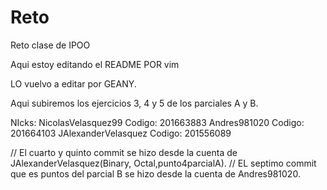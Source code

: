 # Reto
Reto clase de IPOO

Aqui estoy editando el README POR vim

LO vuelvo a editar por GEANY.

Aqui subiremos los ejercicios 3, 4 y 5 de los parciales A y B.

NIcks: NicolasVelasquez99    Codigo: 201663883
	   Andres981020		     Codigo: 201664103
	   JAlexanderVelasquez   Codigo: 201556089
	   
//  El cuarto y quinto commit se hizo desde la cuenta de JAlexanderVelasquez(Binary, Octal,punto4parcialA).
//  EL septimo commit que es puntos del parcial B se hizo desde la cuenta de Andres981020.


